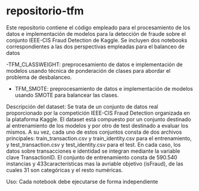 # repositorio-tfm
Este repositorio contiene el código empleado para el procesamiento de los datos e implementación de modelos para la detección de fraude sobre el conjunto IEEE-CIS Fraud Detection de Kaggle. Se incluyen dos notebooks correspondientes a las dos perspectivas empleadas para el balanceo de datos

 -TFM_CLASSWEIGHT: preprocesamiento de datos e implementación de modelos usando técnica de ponderación de clases para abordar el problema de desbalanceo.
 - TFM_SMOTE: preprocesamiento de datos e implementación de modelos usando SMOTE para balancear las clases.

Descripción del dataset:
Se trata de un conjunto de datos real proporcionado por la competición IEEE-CIS Fraud Detection organizada en la plataforma Kaggle. El dataset está compuesto por un conjunto destinado al entrenamiento de los modelos y por otro de test destinado a evaluar los mismos. A su vez, cada uno de estos conjuntos consta de dos archivos principales: train_transaction.csv y train_identity.csv para el entrenamiento, y test_transaction.csv y test_identity.csv para el test. En cada caso, los datos sobre transacciones e identidad se integran mediante la variable clave TransactionID. 
El conjunto de entrenamiento consta de 590.540 instancias y 433características mas la avriable objetivo (isFraud), de 
las cuales 31 son categóricas y el resto numéricas.

Uso:
Cada notebook debe ejecutarse de forma independiente
